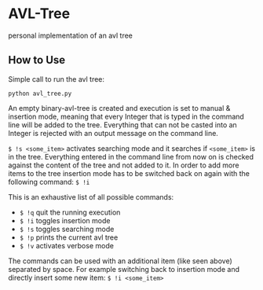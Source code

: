 # AVL-Tree
personal implementation of an avl tree


## How to Use
Simple call to run the avl tree:  
```
python avl_tree.py
```  
An empty binary-avl-tree is created and execution is set to manual & insertion mode, meaning that every Integer that is typed in the command line will be added to the tree. Everything that can not be casted into an Integer is rejected with an output message on the command line.


```$ !s <some_item>``` activates searching mode and it searches if ```<some_item>``` is in the tree. Everything entered in the command line from now on is checked against the content of the tree and not added to it. In order to add more items to the tree insertion mode has to be switched back on again with the following command: ```$ !i```  


This is an exhaustive list of all possible commands:  

- ```$ !q``` quit the running execution  
- ```$ !i``` toggles insertion mode  
- ```$ !s``` toggles searching mode  
- ```$ !p``` prints the current avl tree  
- ```$ !v``` activates verbose mode  

The commands can be used with an additional item (like seen above) separated by space. For example switching back to insertion mode and directly insert some new item: ```$ !i <some_item>```  

